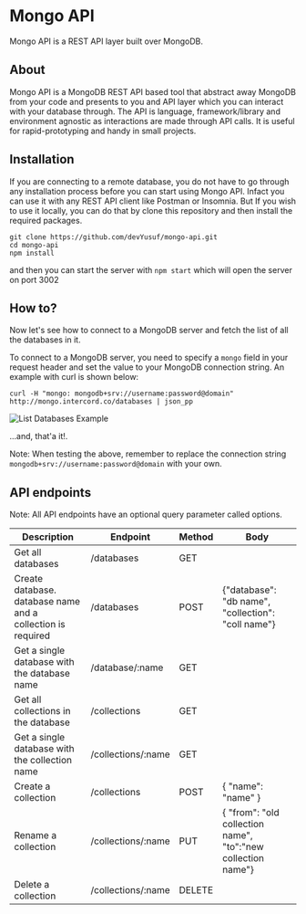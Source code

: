 # Mongo API

Mongo API is a REST API layer built over MongoDB.

## About
Mongo API is a MongoDB REST API based tool that abstract away MongoDB from your code and presents to you and API layer which you can interact with your database through.
The API is language, framework/library and environment agnostic as interactions are made through API calls. It is useful for rapid-prototyping and handy in small projects.

## Installation
If you are connecting to a remote database, you do not have to go through any installation process before you can start using Mongo API. Infact you can use it with any REST API client like Postman or Insomnia. But If you wish to use it locally, you can do that by clone this repository and then install the required packages.
```
git clone https://github.com/devYusuf/mongo-api.git
cd mongo-api
npm install
```
and then you can start the server with `npm start` which will open the server on port 3002

## How to?
Now let's see how to connect to a MongoDB server and fetch the list of all the databases in it.

To connect to a MongoDB server, you need to specify a `mongo` field in your request header and set the value to your MongoDB connection string. An example with curl is shown below:

```
curl -H "mongo: mongodb+srv://username:password@domain" http://mongo.intercord.co/databases | json_pp
```
![List Databases Example](https://user-images.githubusercontent.com/48928718/113518170-7a94fd80-957c-11eb-8dec-ddb54608820e.jpg)

...and, that'a it!. 

Note: When testing the above, remember to replace the connection string `mongodb+srv://username:password@domain` with your own.

## API endpoints
Note: All API endpoints have an optional query parameter called options.

| Description | Endpoint | Method | Body |
|------|----------|--------|------|
|Get all databases|/databases|GET|
|Create database. database name and a collection is required|/databases|POST|{"database": "db name", "collection": "coll name"}
|Get a single database with the database name|/database/:name|GET
|Get all collections in the database|/collections|GET
|Get a single database with the collection name|/collections/:name|GET
|Create a collection|/collections|POST|{ "name": "name" }
|Rename a collection|/collections/:name|PUT|{ "from": "old collection name", "to":"new collection name"}
|Delete a collection|/collections/:name|DELETE|